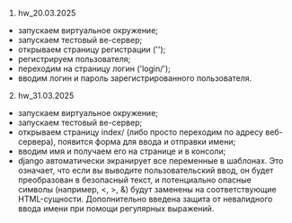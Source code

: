 1. hw_20.03.2025
- запускаем виртуальное окружение;
- запускаем тестовый ве-сервер;
- открываем страницу регистрации ('');
- регистрируем пользователя;
- переходим на страницу логин ('login/');
- вводим логин и пароль зарегистрированного пользователя.


2. hw_31.03.2025
- запускаем виртуальное окружение;
- запускаем тестовый ве-сервер;
- открываем страницу index/ (либо просто переходим по адресу веб-сервера), появится форма для ввода и отправки имени;
- вводим имя и получаем его на странице и в консоли;
- django автоматически экранирует все переменные в шаблонах. Это означает, что если вы выводите пользовательский ввод, он будет преобразован в безопасный текст, и потенциально опасные символы (например, <, >, &) будут заменены на соответствующие HTML-сущности. Дополнительно введена защита от невалидного ввода имени при помощи регулярных выражений.

